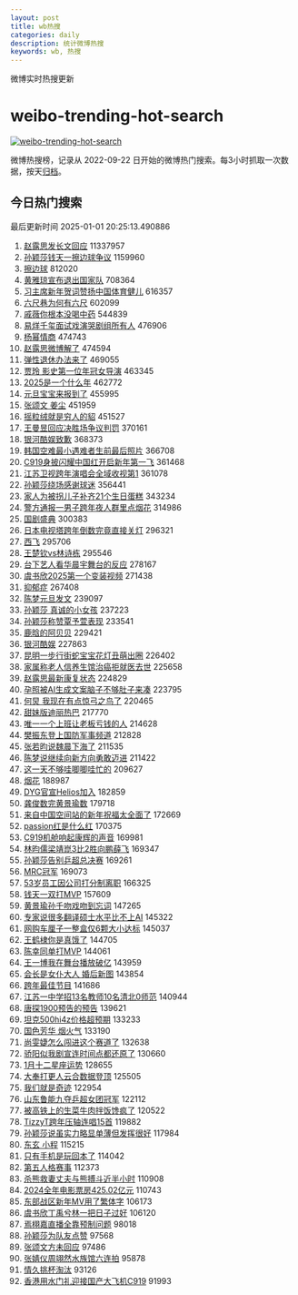 ```yaml
---
layout: post
title: wb热搜
categories: daily
description: 统计微博热搜
keywords: wb, 热搜
---
```


微博实时热搜更新

# weibo-trending-hot-search

[![weibo-trending-hot-search](https://github.com/ameizi/weibo-trending-hot-search/actions/workflows/ci.yml/badge.svg)](https://github.com/ameizi/weibo-trending-hot-search/actions/workflows/ci.yml)

微博热搜榜，记录从 2022-09-22 日开始的微博热门搜索。每3小时抓取一次数据，按天[归档](./archives)。

## 今日热门搜索

<!-- BEGIN --> 
最后更新时间 2025-01-01 20:25:13.490886 
1. [赵露思发长文回应](https://s.weibo.com/weibo?q=%E8%B5%B5%E9%9C%B2%E6%80%9D%E5%8F%91%E9%95%BF%E6%96%87%E5%9B%9E%E5%BA%94&t=31&band_rank=1&Refer=top) 11337957
1. [孙颖莎钱天一擦边球争议](https://s.weibo.com/weibo?q=%23%E5%AD%99%E9%A2%96%E8%8E%8E%E9%92%B1%E5%A4%A9%E4%B8%80%E6%93%A6%E8%BE%B9%E7%90%83%E4%BA%89%E8%AE%AE%23&t=31&band_rank=1&Refer=top) 1159960
1. [擦边球](https://s.weibo.com/weibo?q=%E6%93%A6%E8%BE%B9%E7%90%83&t=31&band_rank=2&Refer=top) 812020
1. [黄雅琼宣布退出国家队](https://s.weibo.com/weibo?q=%23%E9%BB%84%E9%9B%85%E7%90%BC%E5%AE%A3%E5%B8%83%E9%80%80%E5%87%BA%E5%9B%BD%E5%AE%B6%E9%98%9F%23&t=31&band_rank=2&Refer=top) 708364
1. [习主席新年贺词赞扬中国体育健儿](https://s.weibo.com/weibo?q=%23%E4%B9%A0%E4%B8%BB%E5%B8%AD%E6%96%B0%E5%B9%B4%E8%B4%BA%E8%AF%8D%E8%B5%9E%E6%89%AC%E4%B8%AD%E5%9B%BD%E4%BD%93%E8%82%B2%E5%81%A5%E5%84%BF%23&t=31&band_rank=3&Refer=top) 616357
1. [六尺巷为何有六尺](https://s.weibo.com/weibo?q=%23%E5%85%AD%E5%B0%BA%E5%B7%B7%E4%B8%BA%E4%BD%95%E6%9C%89%E5%85%AD%E5%B0%BA%23&t=31&band_rank=3&Refer=top) 602099
1. [戚薇你根本没喝中药](https://s.weibo.com/weibo?q=%E6%88%9A%E8%96%87%E4%BD%A0%E6%A0%B9%E6%9C%AC%E6%B2%A1%E5%96%9D%E4%B8%AD%E8%8D%AF&t=31&band_rank=4&Refer=top) 544839
1. [易烊千玺面试戏演哭剧组所有人](https://s.weibo.com/weibo?q=%23%E6%98%93%E7%83%8A%E5%8D%83%E7%8E%BA%E9%9D%A2%E8%AF%95%E6%88%8F%E6%BC%94%E5%93%AD%E5%89%A7%E7%BB%84%E6%89%80%E6%9C%89%E4%BA%BA%23&t=31&band_rank=4&Refer=top) 476906
1. [杨幂情商](https://s.weibo.com/weibo?q=%E6%9D%A8%E5%B9%82%E6%83%85%E5%95%86&t=31&band_rank=5&Refer=top) 474743
1. [赵露思微博解了](https://s.weibo.com/weibo?q=%23%E8%B5%B5%E9%9C%B2%E6%80%9D%E5%BE%AE%E5%8D%9A%E8%A7%A3%E4%BA%86%23&t=31&band_rank=6&Refer=top) 474594
1. [弹性退休办法来了](https://s.weibo.com/weibo?q=%E5%BC%B9%E6%80%A7%E9%80%80%E4%BC%91%E5%8A%9E%E6%B3%95%E6%9D%A5%E4%BA%86&t=31&band_rank=7&Refer=top) 469055
1. [贾玲 影史第一位年冠女导演](https://s.weibo.com/weibo?q=%E8%B4%BE%E7%8E%B2%20%E5%BD%B1%E5%8F%B2%E7%AC%AC%E4%B8%80%E4%BD%8D%E5%B9%B4%E5%86%A0%E5%A5%B3%E5%AF%BC%E6%BC%94&t=31&band_rank=8&Refer=top) 463345
1. [2025是一个什么年](https://s.weibo.com/weibo?q=%232025%E6%98%AF%E4%B8%80%E4%B8%AA%E4%BB%80%E4%B9%88%E5%B9%B4%23&t=31&band_rank=9&Refer=top) 462772
1. [元旦宝宝来报到了](https://s.weibo.com/weibo?q=%23%E5%85%83%E6%97%A6%E5%AE%9D%E5%AE%9D%E6%9D%A5%E6%8A%A5%E5%88%B0%E4%BA%86%23&t=31&band_rank=10&Refer=top) 455995
1. [张颂文 姜尘](https://s.weibo.com/weibo?q=%E5%BC%A0%E9%A2%82%E6%96%87%20%E5%A7%9C%E5%B0%98&t=31&band_rank=11&Refer=top) 451959
1. [摇粒绒就是穷人的貂](https://s.weibo.com/weibo?q=%E6%91%87%E7%B2%92%E7%BB%92%E5%B0%B1%E6%98%AF%E7%A9%B7%E4%BA%BA%E7%9A%84%E8%B2%82&t=31&band_rank=12&Refer=top) 451527
1. [王曼昱回应决胜场争议判罚](https://s.weibo.com/weibo?q=%23%E7%8E%8B%E6%9B%BC%E6%98%B1%E5%9B%9E%E5%BA%94%E5%86%B3%E8%83%9C%E5%9C%BA%E4%BA%89%E8%AE%AE%E5%88%A4%E7%BD%9A%23&t=31&band_rank=5&Refer=top) 370161
1. [银河酷娱致歉](https://s.weibo.com/weibo?q=%23%E9%93%B6%E6%B2%B3%E9%85%B7%E5%A8%B1%E8%87%B4%E6%AD%89%23&t=31&band_rank=6&Refer=top) 368373
1. [韩国空难最小遇难者生前最后照片](https://s.weibo.com/weibo?q=%23%E9%9F%A9%E5%9B%BD%E7%A9%BA%E9%9A%BE%E6%9C%80%E5%B0%8F%E9%81%87%E9%9A%BE%E8%80%85%E7%94%9F%E5%89%8D%E6%9C%80%E5%90%8E%E7%85%A7%E7%89%87%23&t=31&band_rank=7&Refer=top) 366708
1. [C919身披闪耀中国红开启新年第一飞](https://s.weibo.com/weibo?q=%23C919%E8%BA%AB%E6%8A%AB%E9%97%AA%E8%80%80%E4%B8%AD%E5%9B%BD%E7%BA%A2%E5%BC%80%E5%90%AF%E6%96%B0%E5%B9%B4%E7%AC%AC%E4%B8%80%E9%A3%9E%23&t=31&band_rank=10&Refer=top) 361468
1. [江苏卫视跨年演唱会全域收视第1](https://s.weibo.com/weibo?q=%23%E6%B1%9F%E8%8B%8F%E5%8D%AB%E8%A7%86%E8%B7%A8%E5%B9%B4%E6%BC%94%E5%94%B1%E4%BC%9A%E5%85%A8%E5%9F%9F%E6%94%B6%E8%A7%86%E7%AC%AC1%23&t=31&band_rank=11&Refer=top) 361078
1. [孙颖莎绕场感谢球迷](https://s.weibo.com/weibo?q=%E5%AD%99%E9%A2%96%E8%8E%8E%E7%BB%95%E5%9C%BA%E6%84%9F%E8%B0%A2%E7%90%83%E8%BF%B7&t=31&band_rank=13&Refer=top) 356441
1. [家人为被拐儿子补齐21个生日蛋糕](https://s.weibo.com/weibo?q=%23%E5%AE%B6%E4%BA%BA%E4%B8%BA%E8%A2%AB%E6%8B%90%E5%84%BF%E5%AD%90%E8%A1%A5%E9%BD%9021%E4%B8%AA%E7%94%9F%E6%97%A5%E8%9B%8B%E7%B3%95%23&t=31&band_rank=14&Refer=top) 343234
1. [警方通报一男子跨年夜人群里点烟花](https://s.weibo.com/weibo?q=%23%E8%AD%A6%E6%96%B9%E9%80%9A%E6%8A%A5%E4%B8%80%E7%94%B7%E5%AD%90%E8%B7%A8%E5%B9%B4%E5%A4%9C%E4%BA%BA%E7%BE%A4%E9%87%8C%E7%82%B9%E7%83%9F%E8%8A%B1%23&t=31&band_rank=12&Refer=top) 314986
1. [国剧盛典](https://s.weibo.com/weibo?q=%E5%9B%BD%E5%89%A7%E7%9B%9B%E5%85%B8&t=31&band_rank=13&Refer=top) 300383
1. [日本电视塔跨年倒数完竟直接关灯](https://s.weibo.com/weibo?q=%23%E6%97%A5%E6%9C%AC%E7%94%B5%E8%A7%86%E5%A1%94%E8%B7%A8%E5%B9%B4%E5%80%92%E6%95%B0%E5%AE%8C%E7%AB%9F%E7%9B%B4%E6%8E%A5%E5%85%B3%E7%81%AF%23&t=31&band_rank=14&Refer=top) 296321
1. [西飞](https://s.weibo.com/weibo?q=%E8%A5%BF%E9%A3%9E&t=31&band_rank=15&Refer=top) 295706
1. [王楚钦vs林诗栋](https://s.weibo.com/weibo?q=%23%E7%8E%8B%E6%A5%9A%E9%92%A6vs%E6%9E%97%E8%AF%97%E6%A0%8B%23&t=31&band_rank=15&Refer=top) 295546
1. [台下艺人看华晨宇舞台的反应](https://s.weibo.com/weibo?q=%E5%8F%B0%E4%B8%8B%E8%89%BA%E4%BA%BA%E7%9C%8B%E5%8D%8E%E6%99%A8%E5%AE%87%E8%88%9E%E5%8F%B0%E7%9A%84%E5%8F%8D%E5%BA%94&t=31&band_rank=16&Refer=top) 278167
1. [虞书欣2025第一个变装视频](https://s.weibo.com/weibo?q=%23%E8%99%9E%E4%B9%A6%E6%AC%A32025%E7%AC%AC%E4%B8%80%E4%B8%AA%E5%8F%98%E8%A3%85%E8%A7%86%E9%A2%91%23&t=31&band_rank=16&Refer=top) 271438
1. [抑郁症](https://s.weibo.com/weibo?q=%E6%8A%91%E9%83%81%E7%97%87&t=31&band_rank=17&Refer=top) 267408
1. [陈梦元旦发文](https://s.weibo.com/weibo?q=%E9%99%88%E6%A2%A6%E5%85%83%E6%97%A6%E5%8F%91%E6%96%87&t=31&band_rank=18&Refer=top) 239097
1. [孙颖莎 真诚的小女孩](https://s.weibo.com/weibo?q=%E5%AD%99%E9%A2%96%E8%8E%8E%20%E7%9C%9F%E8%AF%9A%E7%9A%84%E5%B0%8F%E5%A5%B3%E5%AD%A9&t=31&band_rank=17&Refer=top) 237223
1. [孙颖莎称赞覃予萱表现](https://s.weibo.com/weibo?q=%23%E5%AD%99%E9%A2%96%E8%8E%8E%E7%A7%B0%E8%B5%9E%E8%A6%83%E4%BA%88%E8%90%B1%E8%A1%A8%E7%8E%B0%23&t=31&band_rank=18&Refer=top) 233541
1. [鹿晗的阿贝贝](https://s.weibo.com/weibo?q=%E9%B9%BF%E6%99%97%E7%9A%84%E9%98%BF%E8%B4%9D%E8%B4%9D&t=31&band_rank=19&Refer=top) 229421
1. [银河酷娱](https://s.weibo.com/weibo?q=%E9%93%B6%E6%B2%B3%E9%85%B7%E5%A8%B1&t=31&band_rank=19&Refer=top) 227863
1. [昆明一步行街蛇宝宝花灯丑萌出圈](https://s.weibo.com/weibo?q=%23%E6%98%86%E6%98%8E%E4%B8%80%E6%AD%A5%E8%A1%8C%E8%A1%97%E8%9B%87%E5%AE%9D%E5%AE%9D%E8%8A%B1%E7%81%AF%E4%B8%91%E8%90%8C%E5%87%BA%E5%9C%88%23&t=31&band_rank=20&Refer=top) 226402
1. [家属称老人信养生馆治癌拒就医去世](https://s.weibo.com/weibo?q=%23%E5%AE%B6%E5%B1%9E%E7%A7%B0%E8%80%81%E4%BA%BA%E4%BF%A1%E5%85%BB%E7%94%9F%E9%A6%86%E6%B2%BB%E7%99%8C%E6%8B%92%E5%B0%B1%E5%8C%BB%E5%8E%BB%E4%B8%96%23&t=31&band_rank=20&Refer=top) 225658
1. [赵露思最新康复状态](https://s.weibo.com/weibo?q=%23%E8%B5%B5%E9%9C%B2%E6%80%9D%E6%9C%80%E6%96%B0%E5%BA%B7%E5%A4%8D%E7%8A%B6%E6%80%81%23&t=31&band_rank=21&Refer=top) 224829
1. [孕照被AI生成文案脑子不够肚子来凑](https://s.weibo.com/weibo?q=%23%E5%AD%95%E7%85%A7%E8%A2%ABAI%E7%94%9F%E6%88%90%E6%96%87%E6%A1%88%E8%84%91%E5%AD%90%E4%B8%8D%E5%A4%9F%E8%82%9A%E5%AD%90%E6%9D%A5%E5%87%91%23&t=31&band_rank=22&Refer=top) 223795
1. [何炅 我现在有点惊弓之鸟了](https://s.weibo.com/weibo?q=%E4%BD%95%E7%82%85%20%E6%88%91%E7%8E%B0%E5%9C%A8%E6%9C%89%E7%82%B9%E6%83%8A%E5%BC%93%E4%B9%8B%E9%B8%9F%E4%BA%86&t=31&band_rank=22&Refer=top) 220465
1. [甜妹版迪丽热巴](https://s.weibo.com/weibo?q=%23%E7%94%9C%E5%A6%B9%E7%89%88%E8%BF%AA%E4%B8%BD%E7%83%AD%E5%B7%B4%23&t=31&band_rank=23&Refer=top) 217770
1. [唯一一个上班让老板亏钱的人](https://s.weibo.com/weibo?q=%E5%94%AF%E4%B8%80%E4%B8%80%E4%B8%AA%E4%B8%8A%E7%8F%AD%E8%AE%A9%E8%80%81%E6%9D%BF%E4%BA%8F%E9%92%B1%E7%9A%84%E4%BA%BA&t=31&band_rank=24&Refer=top) 214628
1. [樊振东登上国防军事频道](https://s.weibo.com/weibo?q=%23%E6%A8%8A%E6%8C%AF%E4%B8%9C%E7%99%BB%E4%B8%8A%E5%9B%BD%E9%98%B2%E5%86%9B%E4%BA%8B%E9%A2%91%E9%81%93%23&t=31&band_rank=23&Refer=top) 212828
1. [张若昀说魏晨下海了](https://s.weibo.com/weibo?q=%E5%BC%A0%E8%8B%A5%E6%98%80%E8%AF%B4%E9%AD%8F%E6%99%A8%E4%B8%8B%E6%B5%B7%E4%BA%86&t=31&band_rank=24&Refer=top) 211535
1. [陈梦说继续向新方向勇敢迈进](https://s.weibo.com/weibo?q=%23%E9%99%88%E6%A2%A6%E8%AF%B4%E7%BB%A7%E7%BB%AD%E5%90%91%E6%96%B0%E6%96%B9%E5%90%91%E5%8B%87%E6%95%A2%E8%BF%88%E8%BF%9B%23&t=31&band_rank=25&Refer=top) 211422
1. [这一天不够哇唧唧哇忙的](https://s.weibo.com/weibo?q=%E8%BF%99%E4%B8%80%E5%A4%A9%E4%B8%8D%E5%A4%9F%E5%93%87%E5%94%A7%E5%94%A7%E5%93%87%E5%BF%99%E7%9A%84&t=31&band_rank=26&Refer=top) 209627
1. [烟花](https://s.weibo.com/weibo?q=%E7%83%9F%E8%8A%B1&t=31&band_rank=27&Refer=top) 188987
1. [DYG官宣Helios加入](https://s.weibo.com/weibo?q=%23DYG%E5%AE%98%E5%AE%A3Helios%E5%8A%A0%E5%85%A5%23&t=31&band_rank=25&Refer=top) 182859
1. [龚俊数完黄景瑜数](https://s.weibo.com/weibo?q=%E9%BE%9A%E4%BF%8A%E6%95%B0%E5%AE%8C%E9%BB%84%E6%99%AF%E7%91%9C%E6%95%B0&t=31&band_rank=29&Refer=top) 179718
1. [来自中国空间站的新年祝福太全面了](https://s.weibo.com/weibo?q=%23%E6%9D%A5%E8%87%AA%E4%B8%AD%E5%9B%BD%E7%A9%BA%E9%97%B4%E7%AB%99%E7%9A%84%E6%96%B0%E5%B9%B4%E7%A5%9D%E7%A6%8F%E5%A4%AA%E5%85%A8%E9%9D%A2%E4%BA%86%23&t=31&band_rank=26&Refer=top) 172669
1. [passion红是什么红](https://s.weibo.com/weibo?q=%23passion%E7%BA%A2%E6%98%AF%E4%BB%80%E4%B9%88%E7%BA%A2%23&t=31&band_rank=30&Refer=top) 170375
1. [C919机舱响起康辉的声音](https://s.weibo.com/weibo?q=%23C919%E6%9C%BA%E8%88%B1%E5%93%8D%E8%B5%B7%E5%BA%B7%E8%BE%89%E7%9A%84%E5%A3%B0%E9%9F%B3%23&t=31&band_rank=27&Refer=top) 169981
1. [林昀儒梁靖崑3比2胜向鹏薛飞](https://s.weibo.com/weibo?q=%23%E6%9E%97%E6%98%80%E5%84%92%E6%A2%81%E9%9D%96%E5%B4%913%E6%AF%942%E8%83%9C%E5%90%91%E9%B9%8F%E8%96%9B%E9%A3%9E%23&t=31&band_rank=31&Refer=top) 169347
1. [孙颖莎告别乒超总决赛](https://s.weibo.com/weibo?q=%23%E5%AD%99%E9%A2%96%E8%8E%8E%E5%91%8A%E5%88%AB%E4%B9%92%E8%B6%85%E6%80%BB%E5%86%B3%E8%B5%9B%23&t=31&band_rank=32&Refer=top) 169261
1. [MRC冠军](https://s.weibo.com/weibo?q=%23MRC%E5%86%A0%E5%86%9B%23&t=31&band_rank=33&Refer=top) 169073
1. [53岁员工因公司打分制离职](https://s.weibo.com/weibo?q=53%E5%B2%81%E5%91%98%E5%B7%A5%E5%9B%A0%E5%85%AC%E5%8F%B8%E6%89%93%E5%88%86%E5%88%B6%E7%A6%BB%E8%81%8C&t=31&band_rank=34&Refer=top) 166325
1. [钱天一双打MVP](https://s.weibo.com/weibo?q=%23%E9%92%B1%E5%A4%A9%E4%B8%80%E5%8F%8C%E6%89%93MVP%23&t=31&band_rank=28&Refer=top) 157609
1. [黄景瑜孙千吻戏吻到忘词](https://s.weibo.com/weibo?q=%E9%BB%84%E6%99%AF%E7%91%9C%E5%AD%99%E5%8D%83%E5%90%BB%E6%88%8F%E5%90%BB%E5%88%B0%E5%BF%98%E8%AF%8D&t=31&band_rank=29&Refer=top) 147265
1. [专家说很多翻译硕士水平比不上AI](https://s.weibo.com/weibo?q=%23%E4%B8%93%E5%AE%B6%E8%AF%B4%E5%BE%88%E5%A4%9A%E7%BF%BB%E8%AF%91%E7%A1%95%E5%A3%AB%E6%B0%B4%E5%B9%B3%E6%AF%94%E4%B8%8D%E4%B8%8AAI%23&t=31&band_rank=30&Refer=top) 145322
1. [网购车厘子一整盒仅6颗大小达标](https://s.weibo.com/weibo?q=%23%E7%BD%91%E8%B4%AD%E8%BD%A6%E5%8E%98%E5%AD%90%E4%B8%80%E6%95%B4%E7%9B%92%E4%BB%856%E9%A2%97%E5%A4%A7%E5%B0%8F%E8%BE%BE%E6%A0%87%23&t=31&band_rank=31&Refer=top) 145037
1. [王鹤棣你是真饿了](https://s.weibo.com/weibo?q=%E7%8E%8B%E9%B9%A4%E6%A3%A3%E4%BD%A0%E6%98%AF%E7%9C%9F%E9%A5%BF%E4%BA%86&t=31&band_rank=32&Refer=top) 144705
1. [陈幸同单打MVP](https://s.weibo.com/weibo?q=%23%E9%99%88%E5%B9%B8%E5%90%8C%E5%8D%95%E6%89%93MVP%23&t=31&band_rank=33&Refer=top) 144061
1. [王一博我在舞台播放破亿](https://s.weibo.com/weibo?q=%23%E7%8E%8B%E4%B8%80%E5%8D%9A%E6%88%91%E5%9C%A8%E8%88%9E%E5%8F%B0%E6%92%AD%E6%94%BE%E7%A0%B4%E4%BA%BF%23&t=31&band_rank=36&Refer=top) 143959
1. [会长是女仆大人 婚后新图](https://s.weibo.com/weibo?q=%E4%BC%9A%E9%95%BF%E6%98%AF%E5%A5%B3%E4%BB%86%E5%A4%A7%E4%BA%BA%20%E5%A9%9A%E5%90%8E%E6%96%B0%E5%9B%BE&t=31&band_rank=34&Refer=top) 143854
1. [跨年最佳节目](https://s.weibo.com/weibo?q=%E8%B7%A8%E5%B9%B4%E6%9C%80%E4%BD%B3%E8%8A%82%E7%9B%AE&t=31&band_rank=35&Refer=top) 141686
1. [江苏一中学招13名教师10名清北0师范](https://s.weibo.com/weibo?q=%23%E6%B1%9F%E8%8B%8F%E4%B8%80%E4%B8%AD%E5%AD%A6%E6%8B%9B13%E5%90%8D%E6%95%99%E5%B8%8810%E5%90%8D%E6%B8%85%E5%8C%970%E5%B8%88%E8%8C%83%23&t=31&band_rank=36&Refer=top) 140944
1. [唐探1900预告的预告](https://s.weibo.com/weibo?q=%23%E5%94%90%E6%8E%A21900%E9%A2%84%E5%91%8A%E7%9A%84%E9%A2%84%E5%91%8A%23&t=31&band_rank=37&Refer=top) 139621
1. [坦克500hi4z价格超预期](https://s.weibo.com/weibo?q=%23%E5%9D%A6%E5%85%8B500hi4z%E4%BB%B7%E6%A0%BC%E8%B6%85%E9%A2%84%E6%9C%9F%23&t=31&band_rank=39&Refer=top) 133233
1. [国色芳华 烟火气](https://s.weibo.com/weibo?q=%E5%9B%BD%E8%89%B2%E8%8A%B3%E5%8D%8E%20%E7%83%9F%E7%81%AB%E6%B0%94&t=31&band_rank=40&Refer=top) 133190
1. [尚雯婕怎么闯进这个赛道了](https://s.weibo.com/weibo?q=%E5%B0%9A%E9%9B%AF%E5%A9%95%E6%80%8E%E4%B9%88%E9%97%AF%E8%BF%9B%E8%BF%99%E4%B8%AA%E8%B5%9B%E9%81%93%E4%BA%86&t=31&band_rank=37&Refer=top) 132638
1. [骄阳似我剧宣连时间点都还原了](https://s.weibo.com/weibo?q=%E9%AA%84%E9%98%B3%E4%BC%BC%E6%88%91%E5%89%A7%E5%AE%A3%E8%BF%9E%E6%97%B6%E9%97%B4%E7%82%B9%E9%83%BD%E8%BF%98%E5%8E%9F%E4%BA%86&t=31&band_rank=38&Refer=top) 130660
1. [1月十二星座运势](https://s.weibo.com/weibo?q=1%E6%9C%88%E5%8D%81%E4%BA%8C%E6%98%9F%E5%BA%A7%E8%BF%90%E5%8A%BF&t=31&band_rank=41&Refer=top) 128655
1. [大奉打更人云合数据登顶](https://s.weibo.com/weibo?q=%23%E5%A4%A7%E5%A5%89%E6%89%93%E6%9B%B4%E4%BA%BA%E4%BA%91%E5%90%88%E6%95%B0%E6%8D%AE%E7%99%BB%E9%A1%B6%23&t=31&band_rank=42&Refer=top) 125505
1. [我们就是奇迹](https://s.weibo.com/weibo?q=%E6%88%91%E4%BB%AC%E5%B0%B1%E6%98%AF%E5%A5%87%E8%BF%B9&t=31&band_rank=43&Refer=top) 122954
1. [山东鲁能九夺乒超女团冠军](https://s.weibo.com/weibo?q=%23%E5%B1%B1%E4%B8%9C%E9%B2%81%E8%83%BD%E4%B9%9D%E5%A4%BA%E4%B9%92%E8%B6%85%E5%A5%B3%E5%9B%A2%E5%86%A0%E5%86%9B%23&t=31&band_rank=39&Refer=top) 122112
1. [被高铁上的生菜牛肉拌饭馋疯了](https://s.weibo.com/weibo?q=%E8%A2%AB%E9%AB%98%E9%93%81%E4%B8%8A%E7%9A%84%E7%94%9F%E8%8F%9C%E7%89%9B%E8%82%89%E6%8B%8C%E9%A5%AD%E9%A6%8B%E7%96%AF%E4%BA%86&t=31&band_rank=40&Refer=top) 120522
1. [TizzyT跨年压轴连唱15首](https://s.weibo.com/weibo?q=TizzyT%E8%B7%A8%E5%B9%B4%E5%8E%8B%E8%BD%B4%E8%BF%9E%E5%94%B115%E9%A6%96&t=31&band_rank=41&Refer=top) 119882
1. [孙颖莎说虽实力略显单薄但发挥很好](https://s.weibo.com/weibo?q=%23%E5%AD%99%E9%A2%96%E8%8E%8E%E8%AF%B4%E8%99%BD%E5%AE%9E%E5%8A%9B%E7%95%A5%E6%98%BE%E5%8D%95%E8%96%84%E4%BD%86%E5%8F%91%E6%8C%A5%E5%BE%88%E5%A5%BD%23&t=31&band_rank=44&Refer=top) 117984
1. [东玄 小程](https://s.weibo.com/weibo?q=%E4%B8%9C%E7%8E%84%20%E5%B0%8F%E7%A8%8B&t=31&band_rank=45&Refer=top) 115215
1. [只有手机是玩回本了](https://s.weibo.com/weibo?q=%E5%8F%AA%E6%9C%89%E6%89%8B%E6%9C%BA%E6%98%AF%E7%8E%A9%E5%9B%9E%E6%9C%AC%E4%BA%86&t=31&band_rank=46&Refer=top) 114042
1. [第五人格赛事](https://s.weibo.com/weibo?q=%E7%AC%AC%E4%BA%94%E4%BA%BA%E6%A0%BC%E8%B5%9B%E4%BA%8B&t=31&band_rank=47&Refer=top) 112373
1. [杀熊救妻丈夫与熊搏斗近半小时](https://s.weibo.com/weibo?q=%23%E6%9D%80%E7%86%8A%E6%95%91%E5%A6%BB%E4%B8%88%E5%A4%AB%E4%B8%8E%E7%86%8A%E6%90%8F%E6%96%97%E8%BF%91%E5%8D%8A%E5%B0%8F%E6%97%B6%23&t=31&band_rank=48&Refer=top) 110908
1. [2024全年电影票房425.02亿元](https://s.weibo.com/weibo?q=%232024%E5%85%A8%E5%B9%B4%E7%94%B5%E5%BD%B1%E7%A5%A8%E6%88%BF425.02%E4%BA%BF%E5%85%83%23&t=31&band_rank=42&Refer=top) 110743
1. [东部战区新年MV用了繁体字](https://s.weibo.com/weibo?q=%23%E4%B8%9C%E9%83%A8%E6%88%98%E5%8C%BA%E6%96%B0%E5%B9%B4MV%E7%94%A8%E4%BA%86%E7%B9%81%E4%BD%93%E5%AD%97%23&t=31&band_rank=43&Refer=top) 106173
1. [虞书欣丁禹兮林一把日子过好](https://s.weibo.com/weibo?q=%23%E8%99%9E%E4%B9%A6%E6%AC%A3%E4%B8%81%E7%A6%B9%E5%85%AE%E6%9E%97%E4%B8%80%E6%8A%8A%E6%97%A5%E5%AD%90%E8%BF%87%E5%A5%BD%23&t=31&band_rank=44&Refer=top) 106120
1. [焉栩嘉直播全靠预制问题](https://s.weibo.com/weibo?q=%E7%84%89%E6%A0%A9%E5%98%89%E7%9B%B4%E6%92%AD%E5%85%A8%E9%9D%A0%E9%A2%84%E5%88%B6%E9%97%AE%E9%A2%98&t=31&band_rank=45&Refer=top) 98018
1. [孙颖莎为队友点赞](https://s.weibo.com/weibo?q=%E5%AD%99%E9%A2%96%E8%8E%8E%E4%B8%BA%E9%98%9F%E5%8F%8B%E7%82%B9%E8%B5%9E&t=31&band_rank=46&Refer=top) 97568
1. [张颂文方未回应](https://s.weibo.com/weibo?q=%23%E5%BC%A0%E9%A2%82%E6%96%87%E6%96%B9%E6%9C%AA%E5%9B%9E%E5%BA%94%23&t=31&band_rank=47&Refer=top) 97486
1. [张婧仪周翊然水族馆六连拍](https://s.weibo.com/weibo?q=%E5%BC%A0%E5%A9%A7%E4%BB%AA%E5%91%A8%E7%BF%8A%E7%84%B6%E6%B0%B4%E6%97%8F%E9%A6%86%E5%85%AD%E8%BF%9E%E6%8B%8D&t=31&band_rank=48&Refer=top) 95878
1. [情久挑杯淘汰](https://s.weibo.com/weibo?q=%23%E6%83%85%E4%B9%85%E6%8C%91%E6%9D%AF%E6%B7%98%E6%B1%B0%23&t=31&band_rank=49&Refer=top) 93126
1. [香港用水门礼迎接国产大飞机C919](https://s.weibo.com/weibo?q=%23%E9%A6%99%E6%B8%AF%E7%94%A8%E6%B0%B4%E9%97%A8%E7%A4%BC%E8%BF%8E%E6%8E%A5%E5%9B%BD%E4%BA%A7%E5%A4%A7%E9%A3%9E%E6%9C%BAC919%23&t=31&band_rank=50&Refer=top) 91993
<!-- END -->
